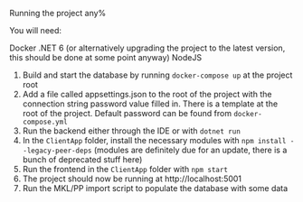 Running the project any%

You will need:

Docker
.NET 6 (or alternatively upgrading the project to the latest version, this should be done at some point anyway)
NodeJS

1. Build and start the database by running ```docker-compose up``` at the project root
2. Add a file called appsettings.json to the root of the project with the connection string password value filled in. There is a template at the root of the project. Default password can be found from ```docker-compose.yml```
3. Run the backend either through the IDE or with ```dotnet run```
4. In the ```ClientApp``` folder, install the necessary modules with ```npm install --legacy-peer-deps``` (modules are definitely due for an update, there is a bunch of deprecated stuff here)
5. Run the frontend in the ```ClientApp``` folder with ```npm start```
6. The project should now be running at http://localhost:5001
7. Run the MKL/PP import script to populate the database with some data
